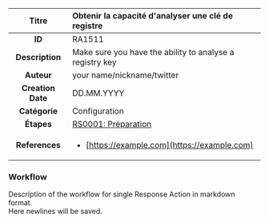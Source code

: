 | Titre                       | Obtenir la capacité d'analyser une clé de registre         |
|:---------------------------:|:--------------------|
| **ID**                      | RA1511            |
| **Description**             | Make sure you have the ability to analyse a registry key   |
| **Auteur**                  | your name/nickname/twitter        |
| **Creation Date**           | DD.MM.YYYY |
| **Catégorie**                | Configuration      |
| **Étapes**                   |[RS0001: Préparation](../Response_Stages/RS0001.md)| 
| **References** |<ul><li>[https://example.com](https://example.com)</li></ul>|

### Workflow

Description of the workflow for single Response Action in markdown format.  
Here newlines will be saved.  
